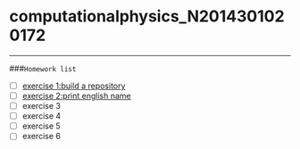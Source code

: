 # computationalphysics_N2014301020172
------
###`Homework list`

- [ ] [exercise 1:build a repository](https://github.com/LuxAsteria/computationalphysics_N2014301020172)
- [ ] [exercise 2:print english name](https://github.com/LuxAsteria/exercise-1/blob/master/README.md)
- [ ] exercise 3
- [ ] exercise 4
- [ ] exercise 5
- [ ] exercise 6
